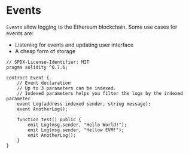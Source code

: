 # Events  
`Events` allow logging to the Ethereum blockchain. Some use cases for events are:
* Listening for events and updating user interface
* A cheap form of storage

```
// SPDX-License-Identifier: MIT
pragma solidity ^0.7.6;

contract Event {
	// Event declaration
	// Up to 3 parameters can be indexed.
	// Indexed parameters helps you filter the logs by the indexed parameter
	event Log(address indexed sender, string message);
	event AnotherLog();

	function test() public {
		emit Log(msg.sender, "Hello World!");
		emit Log(msg.sender, "Hellow EVM!");
		emit AnotherLog();
	}
}
```